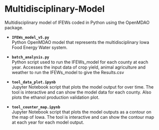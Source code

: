 # Multidisciplinary-Model
Multidisciplinary model of IFEWs coded in Python using the OpenMDAO package.

- **`IFEWs_model_v5.py`**\
Python OpenMDAO model that represents the multidisciplinary Iowa Food Energy Water system.

- **`batch_analysis.py`**\
Python script used to run the IFEWs_model for each county at each year. Accesses the input data of crop yield, animal agriculture and weather to run the IFEWs_model to give the Results.csv

- **`tool_data_plot.ipynb`**\
Jupyter Notebook script that plots the model output for over time. The tool is interactive and can show the model data for each county. Also plots the ethanol production validation plot.

- **`tool_counter_map.ipynb`**\
Jupyter Notebook script that plots the model outputs as a contour on the map of Iowa. The tool is interactive and can show the contour map at each year for each model output.
